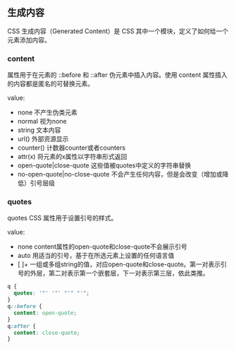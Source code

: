 ## 生成内容

CSS 生成内容（Generated Content）是 CSS 其中一个模块，定义了如何给一个元素添加内容。

### content
属性用于在元素的 ::before 和 ::after 伪元素中插入内容。使用 content 属性插入的内容都是匿名的可替换元素。

value:
- none 不产生伪类元素
- normal 视为none
- string 文本内容
- url() 外部资源显示
- counter() 计数器counter或者counters
- attr(x) 将元素的x属性以字符串形式返回
- open-quote|close-quote 这些值被quotes中定义的字符串替换
- no-open-quote|no-close-quote 不会产生任何内容，但是会改变（增加或降低）引号层级

### quotes
quotes CSS 属性用于设置引号的样式。

value:
- none content属性的open-quote和close-quote不会展示引号
- auto 用适当的引号，基于在所选元素上设置的任何语言值
- [<string> <string>]+ 一组或多组string的值，对应open-quote和close-quote。第一对表示引号的外层，第二对表示第一个嵌套层，下一对表示第三层，依此类推。
```css
q {
  quotes: '"' '"' "'" "'";
}
q::before {
  content: open-quote;
}
q:after {
  content: close-quote;
}
```